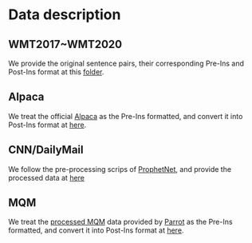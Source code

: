 # Data description

## WMT2017~WMT2020

We provide the original sentence pairs, their corresponding Pre-Ins and Post-Ins format at this [folder](https://github.com/Adaxry/Post-Instruction/tree/main/data/wmt).

## Alpaca
We treat the official [Alpaca](https://github.com/tatsu-lab/stanford_alpaca) as the Pre-Ins formatted, and convert it into Post-Ins format at [here](https://drive.google.com/drive/folders/1pycuOc8ZVo_JkAjEuaukvUwhLtnVwisN).

## CNN/DailyMail
We follow the pre-processing scrips of [ProphetNet](https://github.com/microsoft/ProphetNet), and provide the processed data at [here](https://drive.google.com/drive/folders/1voq98WLTOczqLRXzJKFTqcnYrjg7MZyT)

## MQM
We treat the [processed MQM](https://drive.google.com/file/d/1pQmj-eFwHycSkQtuAB3OKF47bHPxDVon/view) data provided by [Parrot](https://github.com/wxjiao/ParroT/tree/master) as the Pre-Ins formatted, and convert it into Post-Ins format at [here](https://drive.google.com/drive/folders/1Qh9LEZg_J20yBmXEymBkcql8fCWGDEOm).
